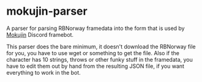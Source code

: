 # mokujin-parser
A parser for parsing RBNorway framedata into the form that is used by [Mokujin](https://github.com/BKNR/mokujin) Discord framebot.

This parser does the bare minimum, it doesn't download the RBNorway file for you, you have to use wget or something to get the file. Also if the character has 10 strings, throws or other funky stuff in the framedata, you have to edit them out by hand from the resulting JSON file, if you want everything to work in the bot. 
